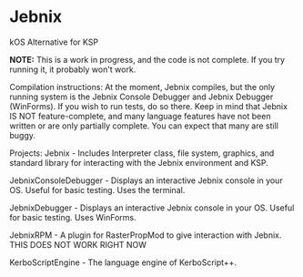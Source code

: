 Jebnix
======

kOS Alternative for KSP

**NOTE:** This is a work in progress, and the code is not complete. If you try running it, it probably won't work.

Compilation instructions:
At the moment, Jebnix compiles, but the only running system is the Jebnix Console Debugger and Jebnix Debugger (WinForms). If you wish to run tests,
do so there. Keep in mind that Jebnix IS NOT feature-complete, and many language features have not been written or
are only partially complete. You can expect that many are still buggy.

Projects:
Jebnix - Includes Interpreter class, file system, graphics, and standard library for interacting with the Jebnix
environment and KSP.

JebnixConsoleDebugger - Displays an interactive Jebnix console in your OS. Useful for basic testing. Uses the terminal.

JebnixDebugger - Displays an interactive Jebnix console in your OS. Useful for basic testing. Uses WinForms. 

JebnixRPM - A plugin for RasterPropMod to give interaction with Jebnix. THIS DOES NOT WORK RIGHT NOW

KerboScriptEngine - The language engine of KerboScript++.
